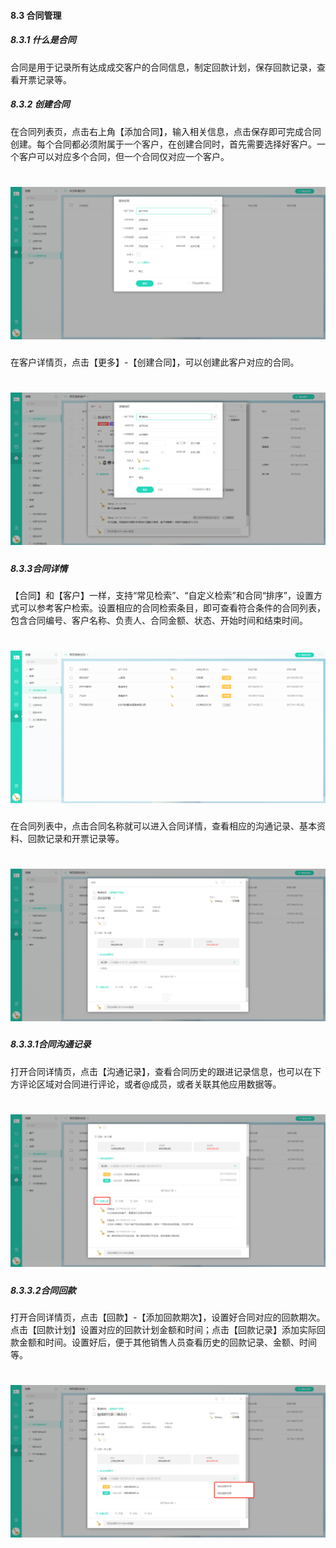 #### 8.3 合同管理

##### 8.3.1 什么是合同

合同是用于记录所有达成成交客户的合同信息，制定回款计划，保存回款记录，查看开票记录等。

##### 8.3.2 创建合同
在合同列表页，点击右上角【添加合同】，输入相关信息，点击保存即可完成合同创建。每个合同都必须附属于一个客户，在创建合同时，首先需要选择好客户。一个客户可以对应多个合同，但一个合同仅对应一个客户。

# ![](/assets/8.3.2添加合同.png)

在客户详情页，点击【更多】-【创建合同】，可以创建此客户对应的合同。

# ![](/assets/8.3.3创建合同.png)

##### 8.3.3合同详情

【合同】和【客户】一样，支持“常见检索”、“自定义检索”和合同“排序”，设置方式可以参考客户检索。设置相应的合同检索条目，即可查看符合条件的合同列表，包含合同编号、客户名称、负责人、合同金额、状态、开始时间和结束时间。

# ![](/assets/8.3.3合同详情.png)

在合同列表中，点击合同名称就可以进入合同详情，查看相应的沟通记录、基本资料、回款记录和开票记录等。

# ![](/assets/8.3.3合同详情2.png)

##### 8.3.3.1合同沟通记录

打开合同详情页，点击【沟通记录】，查看合同历史的跟进记录信息，也可以在下方评论区域对合同进行评论，或者@成员，或者关联其他应用数据等。

# ![](/assets/8.3.3.1合同沟通记录.png)

##### 8.3.3.2合同回款

打开合同详情页，点击【回款】-【添加回款期次】，设置好合同对应的回款期次。点击【回款计划】设置对应的回款计划金额和时间；点击【回款记录】添加实际回款金额和时间。设置好后，便于其他销售人员查看历史的回款记录、金额、时间等。

# ![](/assets/8.3.3.2合同回款记录.png)

